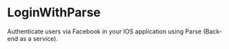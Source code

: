 LoginWithParse
==============

Authenticate users via Facebook in your IOS application using Parse (Back-end as a service).
